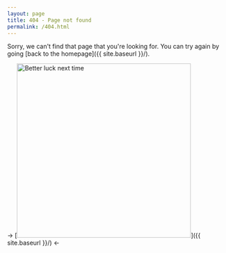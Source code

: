```yaml
---
layout: page
title: 404 - Page not found
permalink: /404.html
---
```


Sorry, we can't find that page that you're looking for. You can try again by going [back to the homepage]({{ site.baseurl }}/).

-> [<img src="{{ site.baseurl }}/images/john.gif" alt="Better luck next time" style="width: 400px;"/>]({{ site.baseurl }}/) <-
